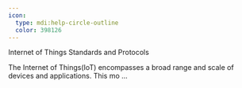 ```yaml
---
icon:
  type: mdi:help-circle-outline
  color: 398126
---
```


Internet of Things Standards and Protocols

The Internet of Things(IoT) encompasses a broad range and scale of devices and applications. This mo ... 
